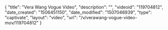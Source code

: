 {
    "title": "Vera Wang Vogue Video",
    "description": "",
    "videoid": "119704812",
    "date_created": "1506451150",
    "date_modified": "1507046939",
    "type": "captivate",
    "layout": "video",
    "url": "\/v\/verawang-vogue-video-mov\/119704812"
}